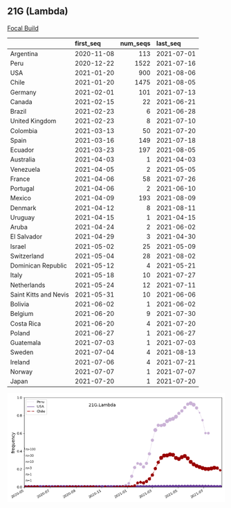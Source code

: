 

## 21G (Lambda)
[Focal Build](https://nextstrain.org/groups/neherlab/ncov/21G.Lambda)

|                       | first_seq   |   num_seqs | last_seq   |
|:----------------------|:------------|-----------:|:-----------|
| Argentina             | 2020-11-08  |        113 | 2021-07-01 |
| Peru                  | 2020-12-22  |       1522 | 2021-07-16 |
| USA                   | 2021-01-20  |        900 | 2021-08-06 |
| Chile                 | 2021-01-20  |       1475 | 2021-08-05 |
| Germany               | 2021-02-01  |        101 | 2021-07-13 |
| Canada                | 2021-02-15  |         22 | 2021-06-21 |
| Brazil                | 2021-02-23  |          6 | 2021-06-28 |
| United Kingdom        | 2021-02-23  |          8 | 2021-07-10 |
| Colombia              | 2021-03-13  |         50 | 2021-07-20 |
| Spain                 | 2021-03-16  |        149 | 2021-07-18 |
| Ecuador               | 2021-03-23  |        197 | 2021-08-05 |
| Australia             | 2021-04-03  |          1 | 2021-04-03 |
| Venezuela             | 2021-04-05  |          2 | 2021-05-05 |
| France                | 2021-04-06  |         58 | 2021-07-26 |
| Portugal              | 2021-04-06  |          2 | 2021-06-10 |
| Mexico                | 2021-04-09  |        193 | 2021-08-09 |
| Denmark               | 2021-04-12  |          8 | 2021-08-11 |
| Uruguay               | 2021-04-15  |          1 | 2021-04-15 |
| Aruba                 | 2021-04-24  |          2 | 2021-06-02 |
| El Salvador           | 2021-04-29  |          3 | 2021-04-30 |
| Israel                | 2021-05-02  |         25 | 2021-05-09 |
| Switzerland           | 2021-05-04  |         28 | 2021-08-02 |
| Dominican Republic    | 2021-05-12  |          4 | 2021-05-21 |
| Italy                 | 2021-05-18  |         10 | 2021-07-27 |
| Netherlands           | 2021-05-24  |         12 | 2021-07-11 |
| Saint Kitts and Nevis | 2021-05-31  |         10 | 2021-06-06 |
| Bolivia               | 2021-06-02  |          1 | 2021-06-02 |
| Belgium               | 2021-06-20  |          9 | 2021-07-30 |
| Costa Rica            | 2021-06-20  |          4 | 2021-07-20 |
| Poland                | 2021-06-27  |          1 | 2021-06-27 |
| Guatemala             | 2021-07-03  |          1 | 2021-07-03 |
| Sweden                | 2021-07-04  |          4 | 2021-08-13 |
| Ireland               | 2021-07-06  |          4 | 2021-07-21 |
| Norway                | 2021-07-07  |          1 | 2021-07-07 |
| Japan                 | 2021-07-20  |          1 | 2021-07-20 |

![Overall trends 21G.Lambda](/overall_trends_figures/overall_trends_21G.Lambda.png)